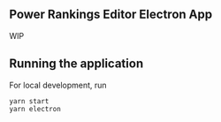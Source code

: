 ## Power Rankings Editor Electron App
WIP

## Running the application
For local development, run

```shell
yarn start
yarn electron
```